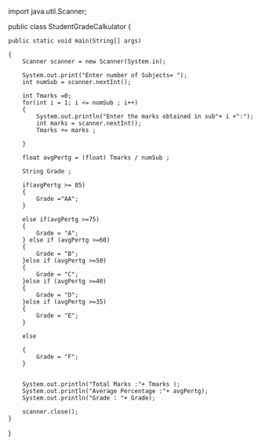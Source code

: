 
import java.util.Scanner;

public class StudentGradeCalkulator
{

    public static void main(String[] args)

    {
        Scanner scanner = new Scanner(System.in);

        System.out.print("Enter number of Subjects= ");
        int numSub = scanner.nextInt();

        int Tmarks =0;
        for(int i = 1; i <= numSub ; i++)
        {
            System.out.println("Enter the marks obtained in sub"+ i +":");
            int marks = scanner.nextInt();
            Tmarks += marks ;

        }

        float avgPertg = (float) Tmarks / numSub ;

        String Grade ;

        if(avgPertg >= 85)
        {
            Grade ="AA";
        }

        else if(avgPertg >=75)
        {
            Grade = "A";
        } else if (avgPertg >=60)
        {
            Grade = "B";
        }else if (avgPertg >=50)
        {
            Grade = "C";
        }else if (avgPertg >=40)
        {
            Grade = "D";
        }else if (avgPertg >=35)
        {
            Grade = "E";
        }

        else

        {
            Grade = "F";
        }


        System.out.println("Total Marks :"+ Tmarks );
        System.out.println("Average Percentage :"+ avgPertg);
        System.out.println("Grade : "+ Grade);

        scanner.close();
    }

}
